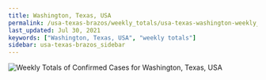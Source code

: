 ```yaml
---
title: Washington, Texas, USA
permalink: /usa-texas-brazos/weekly_totals/usa-texas-washington-weekly_totals.html
last_updated: Jul 30, 2021
keywords: ["Washington, Texas, USA", "weekly totals"]
sidebar: usa-texas-brazos_sidebar
---
```


![Weekly Totals of Confirmed Cases for Washington, Texas, USA](/covid_tracker/images/graphs/usa-texas-washington-weekly_totals_graph.png)

